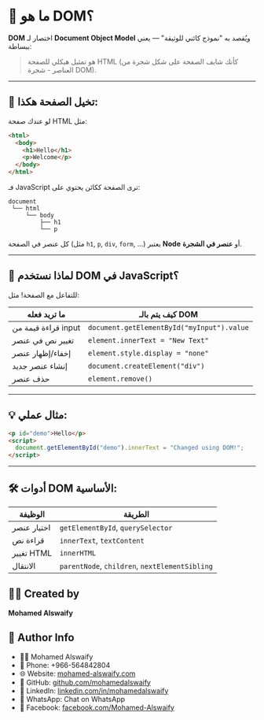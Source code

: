 # 📘 ما هو DOM؟

**DOM** اختصار لـ **Document Object Model** ويُقصد به "نموذج كائني للوثيقة" — يعني ببساطة:

> هو تمثيل هيكلي للصفحة HTML (كأنك شايف الصفحة على شكل شجرة من العناصر - شجرة DOM).

---

## 🧠 تخيل الصفحة هكذا:

لو عندك صفحة HTML مثل:

```html
<html>
  <body>
    <h1>Hello</h1>
    <p>Welcome</p>
  </body>
</html>
```

فـ JavaScript ترى الصفحة ككائن يحتوي على:

```
document
 └── html
     └── body
         ├── h1
         └── p
```

كل عنصر في الصفحة (مثل `h1`, `p`, `div`, `form`, ...) يعتبر **Node** أو **عنصر في الشجرة**.

---

## 🎯 لماذا نستخدم DOM في JavaScript؟

للتفاعل مع الصفحة! مثل:

| ما تريد فعله        | كيف يتم بالـ DOM                           |
| ------------------- | ------------------------------------------ |
| قراءة قيمة من input | `document.getElementById("myInput").value` |
| تغيير نص في عنصر    | `element.innerText = "New Text"`           |
| إخفاء/إظهار عنصر    | `element.style.display = "none"`           |
| إنشاء عنصر جديد     | `document.createElement("div")`            |
| حذف عنصر            | `element.remove()`                         |

---

## 💡 مثال عملي:

```html
<p id="demo">Hello</p>
<script>
  document.getElementById("demo").innerText = "Changed using DOM!";
</script>
```

---

## 🛠️ أدوات DOM الأساسية:

| الوظيفة     | الطريقة                                        |
| ----------- | ---------------------------------------------- |
| اختيار عنصر | `getElementById`, `querySelector`              |
| قراءة نص    | `innerText`, `textContent`                     |
| تغيير HTML  | `innerHTML`                                    |
| الانتقال    | `parentNode`, `children`, `nextElementSibling` |



## 👨‍💻 Created by
**Mohamed Alswaify**

## 👤 Author Info
- 👨‍🏫 Mohamed Alswaify
- 📱 Phone: +966-564842804
- 🌐 Website: [mohamed-alswaify.com](https://mohamed-alswaify.com)
- 🔗 GitHub: [github.com/mohamedalswaify](https://github.com/mohamedalswaify)
- 💼 LinkedIn: [linkedin.com/in/mohamedalswaify](https://linkedin.com/in/mohamedalswaify)
- 💬 WhatsApp: Chat on WhatsApp
- 📘 Facebook: [facebook.com/Mohamed-Alswaify](https://facebook.com/Mohamed-Alswaify)